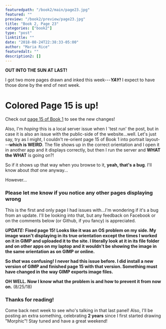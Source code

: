 ```yaml
---
featuredpath: "/book2/main/page23.jpg"
featured: ""
preview: "/book2/preview/page23.jpg"
title: "Book 2, Page 23"
categories: ["book2"]
type: "post"
linktitle: ""
date: "2018-08-24T22:38:33-05:00"
author: "Maria Rice"
featuredalt: ""
description2: []
---
```


**OUT INTO THE SUN AT LAST!**

I got two more pages drawn and inked this week---**_YAY!_**
I expect to have those done by the end of next week.

#  Colored Page 15 is up!

Check out [page 15 of Book 1][1] to see
the new changes!

Also, I'm _hoping_ this is a local server issue when I
'test run' the post, but in case it is also an issue with
the public-side of the website...well. Let's just say, try
as I might, I couldn't re-orient page 15 of Book 1 into
portrait layout---**which is WEIRD**. The file shows up in the
correct orientation and I open it in another app and it
displays correctly, but then I run the server and **WHAT
the WHAT** is going on?!

So if it shows up that way when you browse to it, **yeah,
that's a bug**. I'll know about _that_ one anyway...

However...

### Please let me know if you notice any other pages displaying wrong

This is the first and only page I had issues with...I'm wondering
if it's a bug from an update. I'll be looking into that, but
any feedback on Facebook or on the comments below (or Github, if
you fancy) is appreciated.

**_UPDATE:_ Fixed page 15! Looks like it was an OS problem
on my side. My image wasn't displaying in its true orientation
except the times I worked on it in GIMP and uploaded it
to the site. I literally look at it in its file folder and on
other apps on my laptop and it wouldn't be showing the image
in the same orientation as on GIMP or online.**

**So _that_ was confusing! I never had this issue before. I
did install a new version of GIMP and finished page 15 with
that version. Something must have changed in the way GIMP
exports image files.**

**OH WELL. Now I know what the problem is and how to prevent
it from now on.** (8/25/18)

### Thanks for reading!

Come back next week to see who's talking in that last panel!
Also, I'll be posting an extra something, celebrating
**2 years** since I first started drawing "Morphic"! Stay
tuned and have a great weekend!

[1]: /book1/book-1-page-15/
